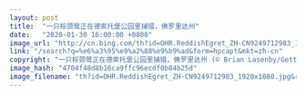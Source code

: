 ```yaml
---
layout: post
title:  "一只棕颈鹭正在德索托堡公园里捕猎，佛罗里达州"
date:   "2020-01-30 16:00:00 +0800"
image_url: "http://cn.bing.com/th?id=OHR.ReddishEgret_ZH-CN9249712983_1920x1080.jpg&rf=LaDigue_1920x1080.jpg&pid=hp"
link: "/search?q=%e6%a3%95%e9%a2%88%e9%b9%ad&form=hpcapt&mkt=zh-cn"
copyright: "一只棕颈鹭正在德索托堡公园里捕猎，佛罗里达州 (© Brian Lasenby/Getty Images)"
image_hash: "4704f48d8b16ca9ffc96ecdf0b84b25d"
image_filename: "th?id=OHR.ReddishEgret_ZH-CN9249712983_1920x1080.jpg&rf=LaDigue_1920x1080.jpg&pid=hp"
---
```

